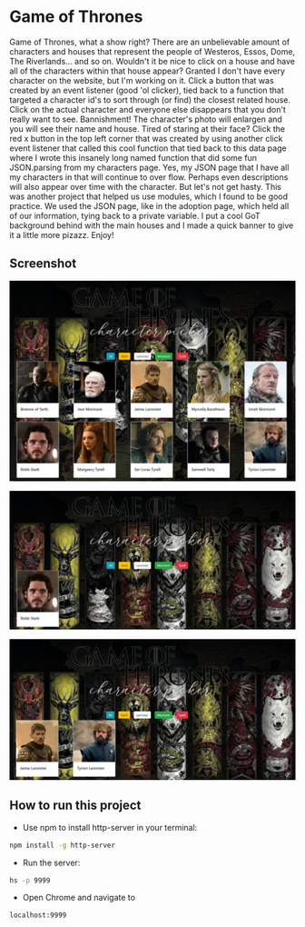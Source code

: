 # Game of Thrones

Game of Thrones, what a show right? There are an unbelievable amount of characters and houses that represent the people of Westeros, Essos, Dome, The Riverlands... and so on. Wouldn't it be nice to click on a house and have all of the characters within that house appear? Granted I don't have every character on the website, but I'm working on it. Click a button that was created by an event listener (good 'ol clicker), tied back to a function that targeted a character id's to sort through (or find) the closest related house. Click on the actual character and everyone else disappears that you don't really want to see. Bannishment! The character's photo will enlargen and you will see their name and house. Tired of staring at their face? Click the red x button in the top left corner that was created by using another click event listener that called this cool function that tied back to this data page where I wrote this insanely long named function that did some fun JSON.parsing from my characters page. Yes, my JSON page that I have all my characters in that will continue to over flow. Perhaps even descriptions will also appear over time with the character. But let's not get hasty. This was another project that helped us use modules, which I found to be good practice. We used the JSON page, like in the adoption page, which held all of our information, tying back to a private variable. I put a cool GoT background behind with the main houses and I made a quick banner to give it a little more pizazz. Enjoy! 

## Screenshot

![main_screenshot1](images/GameOfThrones1.png)

![main_screenshot2](images/GameOfThrones2.png)

![main_screenshot3](images/GameOfThrones3.png)

## How to run this project
* Use npm to install http-server in your terminal:
```sh
npm install -g http-server
```
* Run the server:
```sh
hs -p 9999
```
* Open Chrome and navigate to 
```
localhost:9999
``` 
